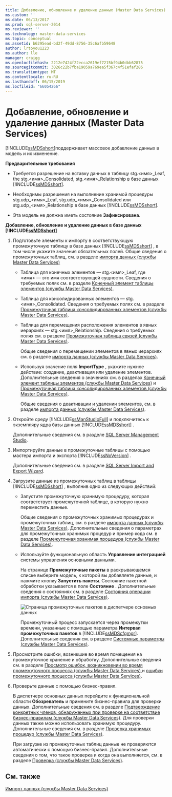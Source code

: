 ```yaml
---
title: Добавление, обновление и удаление данных (Master Data Services) | Документация Майкрософт
ms.custom: ''
ms.date: 06/13/2017
ms.prod: sql-server-2014
ms.reviewer: ''
ms.technology: master-data-services
ms.topic: conceptual
ms.assetid: b6295ead-bd2f-49dd-8756-35c6afb59648
author: lrtoyou1223
ms.author: lle
manager: craigg
ms.openlocfilehash: 2212e7424f22ecca2619ef7215bf94b0dbb62875
ms.sourcegitcommit: 3026c22b7fba19059a769ea5f367c4f51efaf286
ms.translationtype: MT
ms.contentlocale: ru-RU
ms.lasthandoff: 06/15/2019
ms.locfileid: "66054266"
---
```

# <a name="add-update-and-delete-data-master-data-services"></a>Добавление, обновление и удаление данных (Master Data Services)
  [!INCLUDE[ssMDSshort](../includes/ssmdsshort-md.md)]поддерживает массовое добавление данных в модель и их изменение.  
  
 **Предварительные требования**  
  
-   Требуется разрешение на вставку данных в таблицу stg.\<имя>_Leaf, the stg.\<имя>_Consolidated, stg.\<имя>_Relationship в базе данных [!INCLUDE[ssMDSshort](../includes/ssmdsshort-md.md)].  
  
-   Необходимы разрешения на выполнение хранимой процедуры stg.udp_\<имя>_Leaf, stg.udp\_\<имя>_Consolidated или stg.udp\_\<имя>_Relationship в базе данных [!INCLUDE[ssMDSshort](../includes/ssmdsshort-md.md)].  
  
-   Эта модель не должна иметь состояние **Зафиксирована**.  
  
 **Добавление, обновление и удаление данных в базе данных [!INCLUDE[ssMDSshort](../includes/ssmdsshort-md.md)]**  
  
1.  Подготовьте элементы к импорту в соответствующую промежуточную таблицу в базе данных [!INCLUDE[ssMDSshort](../includes/ssmdsshort-md.md)] , в том числе укажите значения обязательных полей. Общие сведения о промежуточных таблиц, см. в разделе [импорта данных &#40;службы Master Data Services&#41;](overview-importing-data-from-tables-master-data-services.md)  
  
    -   Таблица для конечных элементов — stg.\<имя>_Leaf, где \<имя> — это имя соответствующей сущности. Сведения о требуемых полях см. в разделе [Конечный элемент таблицы элементов (службы Master Data Services)](../../2014/master-data-services/leaf-member-staging-table-master-data-services.md).  
  
    -   Таблица для консолидированных элементов — stg.\<имя>_Consolidated. Сведения о требуемых полях см. в разделе [Промежуточная таблица консолидированных элементов (службы Master Data Services)](../../2014/master-data-services/consolidated-member-staging-table-master-data-services.md).  
  
    -   Таблица для перемещения расположения элементов в явных иерархиях — stg.\<имя>_Relationship. Сведения о требуемых полях см. в разделе [Промежуточная таблица связей (службы Master Data Services)](../../2014/master-data-services/relationship-staging-table-master-data-services.md).  
  
         Общие сведения о перемещении элементов в явных иерархиях см. в разделе [импорта данных &#40;службы Master Data Services&#41;](overview-importing-data-from-tables-master-data-services.md).  
  
    -   Используя значение поля **ImportType** , укажите нужное действие: создание, деактивация или удаление элементов. Дополнительные сведения о значениях см. в разделах [Конечный элемент таблицы элементов (службы Master Data Services)](../../2014/master-data-services/leaf-member-staging-table-master-data-services.md) и [Промежуточная таблица консолидированных элементов (службы Master Data Services)](../../2014/master-data-services/consolidated-member-staging-table-master-data-services.md).  
  
         Общие сведения о деактивации и удалении элементов, см. в разделе [импорта данных &#40;службы Master Data Services&#41;](overview-importing-data-from-tables-master-data-services.md).  
  
2.  Откройте среду [!INCLUDE[ssManStudioFull](../includes/ssmanstudiofull-md.md)] и подключитесь к экземпляру ядра базы данных [!INCLUDE[ssMDSshort](../includes/ssmdsshort-md.md)] .  
  
     Дополнительные сведения см. в разделе [SQL Server Management Studio](../ssms/sql-server-management-studio-ssms.md).  
  
3.  Импортируйте данные в промежуточные таблицы с помощью мастера импорта и экспорта [!INCLUDE[ssNoVersion](../includes/ssnoversion-md.md)] .  
  
     Дополнительные сведения см. в разделе [SQL Server Import and Export Wizard](../integration-services/import-export-data/import-and-export-data-with-the-sql-server-import-and-export-wizard.md).  
  
4.  Загрузите данные из промежуточных таблиц в таблицы [!INCLUDE[ssMDSshort](../includes/ssmdsshort-md.md)] , выполнив одно из следующих действий:  
  
    -   Запустите промежуточную хранимую процедуру, которая соответствует промежуточной таблице, в которую нужно переместить данные.  
  
         Общие сведения о промежуточных хранимых процедурах и промежуточных таблиц, см. в разделе [импорта данных &#40;службы Master Data Services&#41;](overview-importing-data-from-tables-master-data-services.md). Дополнительные сведения о параметрах для промежуточных хранимых процедур и пример кода см. в разделе [Промежуточная хранимая процедура (службы Master Data Services)](../../2014/master-data-services/staging-stored-procedure-master-data-services.md).  
  
    -   Используйте функциональную область **Управление интеграцией** системы управления основными данными.  
  
         На странице **Промежуточные пакеты** в раскрывающемся списке выберите модель, к которой вы добавляете данные, и нажмите кнопку **Запустить пакеты**. Состояние пакетной обработки указывается в поле **Состояние** . Дополнительные сведения о состояниях см. в разделе [Состояния операции импорта (службы Master Data Services)](../../2014/master-data-services/import-statuses-master-data-services.md).  
  
         ![Страница промежуточных пакетов в диспетчере основных данных](../../2014/master-data-services/media/mds-staging-batches.png "Страница промежуточных пакетов в диспетчере основных данных")  
  
         Промежуточный процесс запускается через промежутки времени, указанные с помощью параметра **Интервал промежуточных пакетов** в [!INCLUDE[ssMDScfgmgr](../includes/ssmdscfgmgr-md.md)]. Дополнительные сведения см. в разделе [Системные параметры (службы Master Data Services)](../../2014/master-data-services/system-settings-master-data-services.md).  
  
5.  Просмотрите ошибки, возникшие во время помещения на промежуточное хранение и обработку. Дополнительные сведения см. в разделе [Просмотр ошибок, возникновении во время промежуточного процесса &#40;службы Master Data Services&#41; ](view-errors-that-occur-during-staging-master-data-services.md) и [ошибки промежуточного процесса &#40;службы Master Data Services&#41;](../../2014/master-data-services/staging-process-errors-master-data-services.md).  
  
6.  Проверьте данные с помощью бизнес-правил.  
  
     В диспетчере основных данных перейдите к функциональной области **Обозреватель** и примените бизнес-правила для проверки данных. Дополнительные сведения см. в разделе [Подтверждение конкретных членов, обнаруженных при проверке на соответствие бизнес-правилам (службы Master Data Services)](../../2014/master-data-services/validate-specific-members-against-business-rules-master-data-services.md). Для проверки данных также можно использовать хранимую процедуру. Дополнительные сведения см. в разделе [Проверка хранимых процедур (службы Master Data Services)](../../2014/master-data-services/validation-stored-procedure-master-data-services.md).  
  
     При загрузке из промежуточных таблиц данные не проверяются автоматически с помощью бизнес-правил. Дополнительные сведения о том, что такое проверка и когда она выполняется, см. в разделе [Проверка (службы Master Data Services)](../../2014/master-data-services/validation-master-data-services.md).  
  
## <a name="see-also"></a>См. также  
 [Импорт данных &#40;службы Master Data Services&#41;](overview-importing-data-from-tables-master-data-services.md)  
  
  
